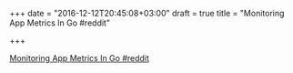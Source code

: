 +++
date = "2016-12-12T20:45:08+03:00"
draft = true
title = "Monitoring App Metrics In Go  #reddit"

+++

<p><a href="https://t.co/7V7Xx1KbIT">Monitoring App Metrics In Go  #reddit</a></p>
